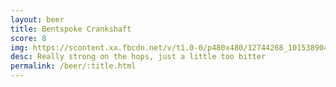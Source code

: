 ```yaml
---
layout: beer
title: Bentspoke Crankshaft
score: 8
img: https://scontent.xx.fbcdn.net/v/t1.0-0/p480x480/12744268_10153890413753745_5060146557255132828_n.jpg?oh=8618e7d59b0e8bbc1618efe0b5ea549c&oe=5884F399
desc: Really strong on the hops, just a little too bitter
permalink: /beer/:title.html
---
```

